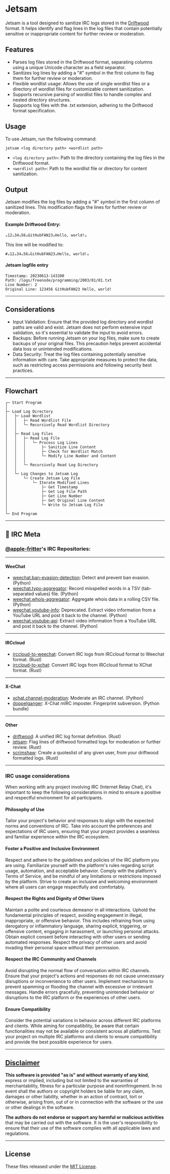 # Jetsam

Jetsam is a tool designed to sanitize IRC logs stored in the [Driftwood](https://github.com/apple-fritter/driftwood) format. It helps identify and flag lines in the log files that contain potentially sensitive or inappropriate content for further review or moderation.

## Features

- Parses log files stored in the Driftwood format, separating columns using a unique Unicode character as a field separator.
- Sanitizes log lines by adding a "#" symbol in the first column to flag them for further review or moderation.
- Flexible wordlist usage: Allows the use of single wordlist files or a directory of wordlist files for customizable content sanitization.
- Supports recursive parsing of wordlist files to handle complex and nested directory structures.
- Supports log files with the .txt extension, adhering to the Driftwood format specification.

## Usage

To use Jetsam, run the following command:
```shell
jetsam <log directory path> <wordlist path>
```
- `<log directory path>`: Path to the directory containing the log files in the Driftwood format.
- `<wordlist path>`: Path to the wordlist file or directory for content sanitization.

## Output

Jetsam modifies the log files by adding a "#" symbol in the first column of sanitized lines. This modification flags the lines for further review or moderation.

#### Example Driftwood Entry:
```
☕12☕34☕56☕GitHubFAN23☕Hello, world!☕
```

This line will be modified to:
```
#☕12☕34☕56☕GitHubFAN23☕Hello, world!☕
```

#### Jetsam logfile entry
```
Timestamp: 20230613-143200
Path: /logs/freenode/programming/2003/01/01.txt
Line Number: 2
Original Line: 123456 GitHubFAN23 Hello, world!
```

---

## Considerations

- Input Validation: Ensure that the provided log directory and wordlist paths are valid and exist. Jetsam does not perform extensive input validation, so it's essential to validate the input to avoid errors.
- Backups: Before running Jetsam on your log files, make sure to create backups of your original files. This precaution helps prevent accidental data loss or unintended modifications.
- Data Security: Treat the log files containing potentially sensitive information with care. Take appropriate measures to protect the data, such as restricting access permissions and following security best practices.

---

## Flowchart
```
┌─ Start Program
│
├─ Load Log Directory
│   ├─ Load Wordlist
│   │   ├─ Read Wordlist File
│   │   └─ Recursively Read Wordlist Directory
│   │
│   ├─ Read Log Files
│   │   ├─ Read Log File
│   │   │   └─ Process Log Lines
│   │   │       ├─ Sanitize Line Content
│   │   │       ├─ Check for Wordlist Match
│   │   │       └─ Modify Line Number and Content
│   │   │
│   │   └─ Recursively Read Log Directory
│   │
│   └─ Log Changes to Jetsam Log
│       └─ Create Jetsam Log File
│           └─ Iterate Modified Lines
│               ├─ Get Timestamp
│               ├─ Get Log File Path
│               ├─ Get Line Number
│               ├─ Get Original Line Content
│               └─ Write to Jetsam Log File
│
└─ End Program
```

---

## 🤪 IRC Meta
### [@apple-fritter](https://github.com/apple-fritter)'s IRC Repositories:

---

#### WeeChat
- [weechat.ban-evasion-detection](https://github.com/apple-fritter/weechat.ban-evasion-detection): Detect and prevent ban evasion. (Python)
- [weechat.typo-aggregator](https://github.com/apple-fritter/weechat.typo-aggregator): Record misspelled words in a TSV (tab-separated values) file. (Python)
- [weechat.whois-aggregator](https://github.com/apple-fritter/weechat.whois-aggregator): Aggregate whois data in a rolling CSV file. (Python)
- [weechat.youtube-info](https://github.com/apple-fritter/weechat.youtube-info): Deprecated. Extract video information from a YouTube URL and post it back to the channel. (Python)
- [weechat.youtube-api](https://github.com/apple-fritter/weechat.youtube-api): Extract video information from a YouTube URL and post it back to the channel. (Python)

---

#### IRCcloud
- [irccloud-to-weechat](https://github.com/apple-fritter/irccloud-to-weechat): Convert IRC logs from IRCcloud format to Weechat format. (Rust)
- [irccloud-to-xchat](https://github.com/apple-fritter/irccloud-to-xchat): Convert IRC logs from IRCcloud format to XChat format. (Rust)

---

#### X-Chat
- [xchat.channel-moderation](https://github.com/apple-fritter/xchat.channel-moderation): Moderate an IRC channel. (Python)
- [doppelganger](https://github.com/apple-fritter/doppelganger): X-Chat mIRC imposter. Fingerprint subversion. (Python bundle)

---

#### Other
- [driftwood](https://github.com/apple-fritter/driftwood): A unified IRC log format definition. (Rust)
- [jetsam](https://github.com/apple-fritter/jetsam): Flag lines of driftwood formatted logs for moderation or further review. (Rust)
- [scrimshaw](https://github.com/apple-fritter/scrimshaw): Create a quoteslist of any given user, from your driftwood formatted logs. (Rust)

---

### IRC usage considerations
When working with any project involving IRC (Internet Relay Chat), it's important to keep the following considerations in mind to ensure a positive and respectful environment for all participants.

#### Philosophy of Use
Tailor your project's behavior and responses to align with the expected norms and conventions of IRC. Take into account the preferences and expectations of IRC users, ensuring that your project provides a seamless and familiar experience within the IRC ecosystem.

#### Foster a Positive and Inclusive Environment
Respect and adhere to the guidelines and policies of the IRC platform you are using. Familiarize yourself with the platform's rules regarding script usage, automation, and acceptable behavior. Comply with the platform's Terms of Service, and be mindful of any limitations or restrictions imposed by the platform. Strive to create an inclusive and welcoming environment where all users can engage respectfully and comfortably.

#### Respect the Rights and Dignity of Other Users
Maintain a polite and courteous demeanor in all interactions. Uphold the fundamental principles of respect, avoiding engagement in illegal, inappropriate, or offensive behavior. This includes refraining from using derogatory or inflammatory language, sharing explicit, triggering, or offensive content, engaging in harassment, or launching personal attacks. Obtain explicit consent before interacting with other users or sending automated responses. Respect the privacy of other users and avoid invading their personal space without their permission.

#### Respect the IRC Community and Channels
Avoid disrupting the normal flow of conversation within IRC channels. Ensure that your project's actions and responses do not cause unnecessary disruptions or inconvenience to other users. Implement mechanisms to prevent spamming or flooding the channel with excessive or irrelevant messages. Handle errors gracefully, preventing unintended behavior or disruptions to the IRC platform or the experiences of other users.

#### Ensure Compatibility
Consider the potential variations in behavior across different IRC platforms and clients. While aiming for compatibility, be aware that certain functionalities may not be available or consistent across all platforms. Test your project on multiple IRC platforms and clients to ensure compatibility and provide the best possible experience for users.

---

## [Disclaimer](DISCLAIMER)
**This software is provided "as is" and without warranty of any kind**, express or implied, including but not limited to the warranties of merchantability, fitness for a particular purpose and noninfringement. In no event shall the authors or copyright holders be liable for any claim, damages or other liability, whether in an action of contract, tort or otherwise, arising from, out of or in connection with the software or the use or other dealings in the software.

**The authors do not endorse or support any harmful or malicious activities** that may be carried out with the software. It is the user's responsibility to ensure that their use of the software complies with all applicable laws and regulations.

---

## License

These files released under the [MIT License](LICENSE).
